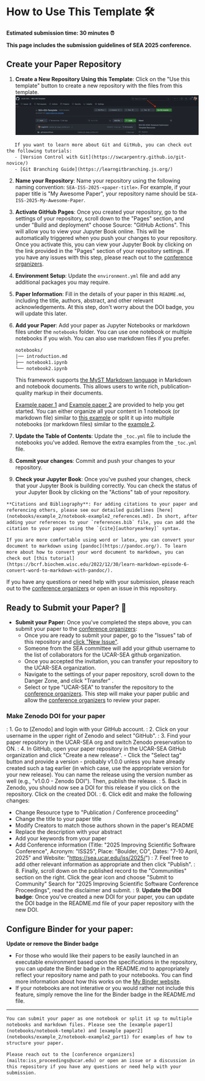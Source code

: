 # How to Use This Template 🛠️

**Estimated submission time: 30 minutes ⏰**

**This page includes the submission guidelines of SEA 2025 conference.**

## Create your Paper Repository

1. **Create a New Repository Using this Template**: Click on the "Use this template" button to create a new repository with the files from this template. 
![Use this template](assets/use-this-template.png)

```{note}
   If you want to learn more about Git and GitHub, you can check out the following tutorials: 
   - [Version Control with Git](https://swcarpentry.github.io/git-novice/)
   - [Git Branching Guide](https://learngitbranching.js.org/)
```

2. **Name your Repository**: Name your repository using the following naming convention: `SEA-ISS-2025-<paper-title>`. For example, if your paper title is "My Awesome Paper", your repository name should be `SEA-ISS-2025-My-Awesome-Paper`.


3. **Activate GitHub Pages**: Once you created your repository, go to the settings of your repository, scroll down to the "Pages" section, and under "Build and deployment" choose Source: "GitHub Actions". This will allow you to view your Jupyter Book online.
This will be automatically triggered when you push your changes to your repository. Once you activate this, you can view your Jupyter Book by clicking on the link provided in the "Pages" section of your repository settings. If you have any issues with this step, please reach out to the [conference organizers](mailto:iss_proceedings@ucar.edu).

4. **Environment Setup**: Update the `environment.yml` file and add any additional packages you may require. 

5. **Paper Information**: Fill in the details of your paper in this `README.md`, including the title, authors, abstract, and other relevant acknowledgements. At this step, don't worry about the DOI badge, you will update this later.

6. **Add your Paper**: Add your paper as Jupyter Notebooks or markdown files under the `notebooks` folder. You can use one notebook or multiple notebooks if you wish. You can also use markdown files if you prefer.

    ```
    notebooks/
    |── introduction.md
    ├── notebook1.ipynb
    └── notebook2.ipynb
    ```

    This framework supports [the MyST Markdown language](https://jupyterbook.org/en/stable/reference/glossary.html#term-MyST) in Markdown and notebook documents. This allows users to write rich, publication-quality markup in their documents.

    [Example paper 1](notebooks/notebook-template) and [Example paper 2](notebooks/example_2/notebook-example2_part1) are provided to help you get started.
    You can either organize all your content in 1 notebook (or markdown file) similar to [this example](notebooks/notebook-template.ipynb) or split it up into multiple notebooks (or markdown files) similar to the [example 2](notebooks/example_2/notebook-example2_part1.md).


7. **Update the Table of Contents**: Update the `_toc.yml` file to include the notebooks you've added. Remove the extra examples from the `_toc.yml` file.

8. **Commit your changes**: Commit and push your changes to your repository.

9.  **Check your Jupyter Book**: Once you've pushed your changes, check that your Jupyter Book is building correctly. You can check the status of your Jupyter Book by clicking on the "Actions" tab of your repository.


```{tip}
**Citations and Bibliography**: For adding citations to your paper and referencing others, please see our detailed guidelines [here](notebooks/example_2/notebook-example2_references.md). In short, after adding your references to your `references.bib` file, you can add the citation to your paper using the `{cite}[authoryearkey]` syntax.
```

``` {hint}
If you are more comfortable using word or latex, you can convert your document to markdown using [pandoc](https://pandoc.org/). To learn more about how to convert your word document to markdown, you can check out [this tutorial](https://bcrf.biochem.wisc.edu/2022/12/30/learn-markdown-episode-6-convert-word-to-markdown-with-pandoc/).
```

If you have any questions or need help with your submission, please reach out to the [conference organizers](mailto:iss_proceedings@ucar.edu) or open an issue in this repository.

## Ready to Submit your Paper? 📝

* **Submit your Paper:** Once you've completed the steps above, you can submit your paper to the [conference organizers](mailto:iss_proceedings@ucar.edu):
  * Once you are ready to submit your paper, go to the "Issues" tab of this repository and [click "New Issue"](https://github.com/UCAR-SEA/SEA-ISS-Template/issues/new).
  * Someone from the SEA committee will add your github username to the list of collaborators for the UCAR-SEA github organization.
  * Once you accepted the invitation, you can transfer your repository to the UCAR-SEA organization.
  * Navigate to the settings of your paper repository, scroll down to the Danger Zone, and click "Transfer" . 
  * Select or type "UCAR-SEA" to transfer the repository to the [conference organizers](mailto:iss_proceedings@ucar.edu). This step will make your paper public and allow the [conference organizers](mailto:iss_proceedings@ucar.edu) to review your paper.


### Make Zenodo DOI for your paper

: 1\. Go to [Zenodo] and login with your GitHub account.
: 2\. Click on your username in the upper right of Zenodo and select "GitHub".
: 3\. Find your paper repository in the UCAR-SEA org and switch Zenodo preservation to ON.
: 4\. In GitHub, open your paper repository in the UCAR-SEA GitHub organization and click "Create a new release". - Click the "Select tag" button and provide a version - probably v1.0.0 unless you have already created such a tag earlier (in which case, use the appropriate version for your new release). You can name the release using the version number as well (e.g., "v1.0.0 - Zenodo DOI"). Then, publish the release.
: 5\. Back in Zenodo, you should now see a DOI for this release if you click on the repository. Click on the created DOI.
: 6\. Click edit and make the following changes:
   - Change Resource type to "Publication / Conference proceeding"
   - Change the title to your paper title
   - Modify Creators to match those authors shown in the paper's README
   - Replace the description with your abstract
   - Add your keywords from your paper
   - Add Conference information (Title: "2025 Improving Scientific Software Conference", Acronym: "ISS25", Place: "Boulder, CO",  Dates: "7-10 April, 2025" and Website: "https://sea.ucar.edu/iss/2025/")
: 7\. Feel free to add other relevant information as appropriate and then click "Publish".
: 8\. Finally, scroll down on the published record to the "Communities" section on the right. Click the gear icon and choose "Submit to Community" Search for "2025 Improving Scientific Software Conference Proceedings", read the disclaimer and submit.
: 9\.  **Update the DOI badge**: Once you've created a new DOI for your paper, you can update the DOI badge in the README.md file of your paper repository with the new DOI.

## Configure Binder for your paper:

**Update or remove the Binder badge**
    
* For those who would like their papers to be easily launched in an executable environment based upon the specifications in the repository, you can update the Binder badge in the README.md to appropriately reflect your repository name and path to your notebooks.  You can find more information about how this works on the [My Binder website](https://mybinder.org/).
* If your notebooks are not interative or you would rather not include this feature, simply remove the line for the Binder badge in the README.md file. 


-----------------

```{tip}
You can submit your paper as one notebook or split it up to multiple notebooks and markdown files. Please see the [example paper1](notebooks/notebook-template) and [example paper2](notebooks/example_2/notebook-example2_part1) for examples of how to structure your paper.
```

```{note}
Please reach out to the [conference organizers](mailto:iss_proceedings@ucar.edu) or open an issue or a discussion in this repository if you have any questions or need help with your submission.
```
